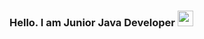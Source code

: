 ### Hello. I am Junior Java Developer <img src=https://www.pngall.com/wp-content/uploads/2016/05/Java-PNG-Image.png width=25px>
